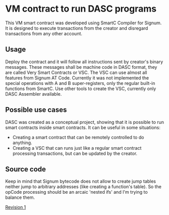 # VM contract to run DASC programs

This VM smart contract was developed using SmartC Compiler for Signum. It is designed to execute transactions from the creator and disregard transactions from any other account.

## Usage

Deploy the contract and it will follow all instructions sent by creator's binary messages. These messages shall be machine code in DASC format, they are called Very Smart Contracts or VSC. The VSC can use almost all features from Signum AT Code. Currently it was not implemented the special operations with A and B super-registers, only the regular built-in functions from SmartC. Use other tools to create the VSC, currently only DASC Assembler available.

## Possible use cases

DASC was created as a conceptual project, showing that it is possible to run smart contracts inside smart contracts. It can be useful in some situations:
* Creating a smart contract that can be remotely controlled to do anything.
* Creating a VSC that can runs just like a regular smart contract processing transactions, but can be updated by the creator.

## Source code

Keep in mind that Signum bytecode does not allow to create jump tables neither jump to arbitrary addresses (like creating a function's table). So the opCode processing should be an arcaic 'nested ifs' and I'm trying to balance them.

[Revision 1](./DASCVM.smartc.c)
